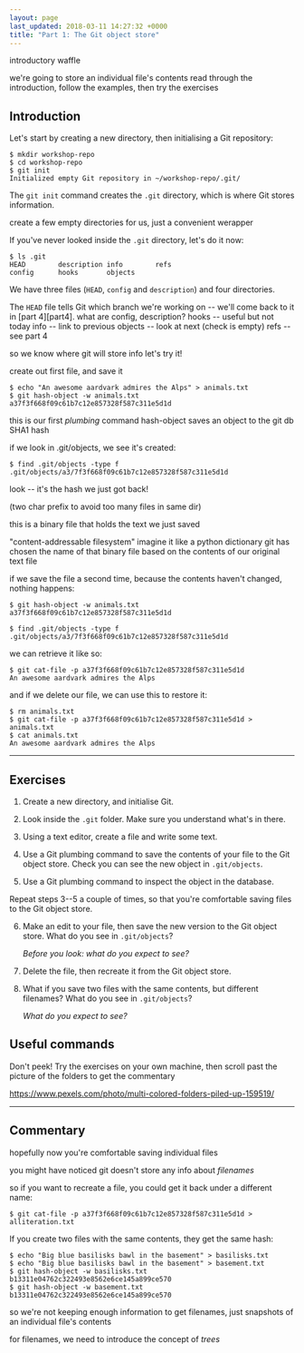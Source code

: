 ```yaml
---
layout: page
last_updated: 2018-03-11 14:27:32 +0000
title: "Part 1: The Git object store"
---
```


introductory waffle

we're going to store an individual file's contents
read through the introduction, follow the examples, then try the exercises

## Introduction

Let's start by creating a new directory, then initialising a Git repository:

```console
$ mkdir workshop-repo
$ cd workshop-repo
$ git init
Initialized empty Git repository in ~/workshop-repo/.git/
```

The `git init` command creates the `.git` directory, which is where Git stores information.

create a few empty directories for us, just a convenient werapper

If you've never looked inside the `.git` directory, let's do it now:

```console
$ ls .git
HEAD        description info        refs
config      hooks       objects
```

We have three files (`HEAD`, `config` and `description`) and four directories.

The `HEAD` file tells Git which branch we're working on -- we'll come back to it in [part 4][part4].
what are config, description?
hooks -- useful but not today
info -- link to previous
objects -- look at next (check is empty)
refs -- see part 4

so we know where git will store info
let's try it!

create out first file, and save it

```console
$ echo "An awesome aardvark admires the Alps" > animals.txt
$ git hash-object -w animals.txt
a37f3f668f09c61b7c12e857328f587c311e5d1d
```

this is our first *plumbing* command
hash-object saves an object to the git db
SHA1 hash

if we look in .git/objects, we see it's created:

```console
$ find .git/objects -type f
.git/objects/a3/7f3f668f09c61b7c12e857328f587c311e5d1d
```

look -- it's the hash we just got back!

(two char prefix to avoid too many files in same dir)

this is a binary file that holds the text we just saved

"content-addressable filesystem"
imagine it like a python dictionary
git has chosen the name of that binary file based on the contents of our original text file

if we save the file a second time, because the contents haven't changed, nothing happens:

```console
$ git hash-object -w animals.txt
a37f3f668f09c61b7c12e857328f587c311e5d1d

$ find .git/objects -type f
.git/objects/a3/7f3f668f09c61b7c12e857328f587c311e5d1d
```

we can retrieve it like so:

```
$ git cat-file -p a37f3f668f09c61b7c12e857328f587c311e5d1d
An awesome aardvark admires the Alps
```

and if we delete our file, we can use this to restore it:

```console
$ rm animals.txt
$ git cat-file -p a37f3f668f09c61b7c12e857328f587c311e5d1d > animals.txt
$ cat animals.txt
An awesome aardvark admires the Alps
```



---

## Exercises

1.  Create a new directory, and initialise Git.

2.  Look inside the `.git` folder.
    Make sure you understand what's in there.

3.  Using a text editor, create a file and write some text.

4.  Use a Git plumbing command to save the contents of your file to the Git object store.
    Check you can see the new object in `.git/objects`.

5.  Use a Git plumbing command to inspect the object in the database.

Repeat steps 3--5 a couple of times, so that you're comfortable saving files to the Git object store.

6.  Make an edit to your file, then save the new version to the Git object store.
    What do you see in `.git/objects`?

    *Before you look: what do you expect to see?*

7.  Delete the file, then recreate it from the Git object store.

8.  What if you save two files with the same contents, but different filenames?
    What do you see in `.git/objects`?

    *What do you expect to see?*

## Useful commands

Don't peek!
Try the exercises on your own machine, then scroll past the picture of the folders to get the commentary

https://www.pexels.com/photo/multi-colored-folders-piled-up-159519/

---

## Commentary

hopefully now you're comfortable saving individual files

you might have noticed git doesn't store any info about *filenames*

so if you want to recreate a file, you could get it back under a different name:

```
$ git cat-file -p a37f3f668f09c61b7c12e857328f587c311e5d1d > alliteration.txt
```

If you create two files with the same contents, they get the same hash:

```
$ echo "Big blue basilisks bawl in the basement" > basilisks.txt
$ echo "Big blue basilisks bawl in the basement" > basement.txt
$ git hash-object -w basilisks.txt
b13311e04762c322493e8562e6ce145a899ce570
$ git hash-object -w basement.txt
b13311e04762c322493e8562e6ce145a899ce570
```

so we're not keeping enough information to get filenames, just snapshots of an individual file's contents

for filenames, we need to introduce the concept of *trees*
